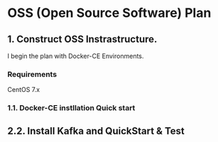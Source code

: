 # OSS (Open Source Software) Plan

## 1. Construct OSS Instrastructure.  
I begin the plan with Docker-CE Environments. 

### Requirements
CentOS 7.x

### 1.1. Docker-CE instllation Quick start

## 2.2. Install Kafka and QuickStart & Test 
